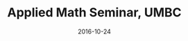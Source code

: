 ---
title: "Applied Math Seminar, UMBC"
collection: talks
type: "Seminar" 
permalink: /talks/2016talk4
venue: "Baltimore County, MD"
date: 2016-10-24
location: "Baltimore County, MD"
---